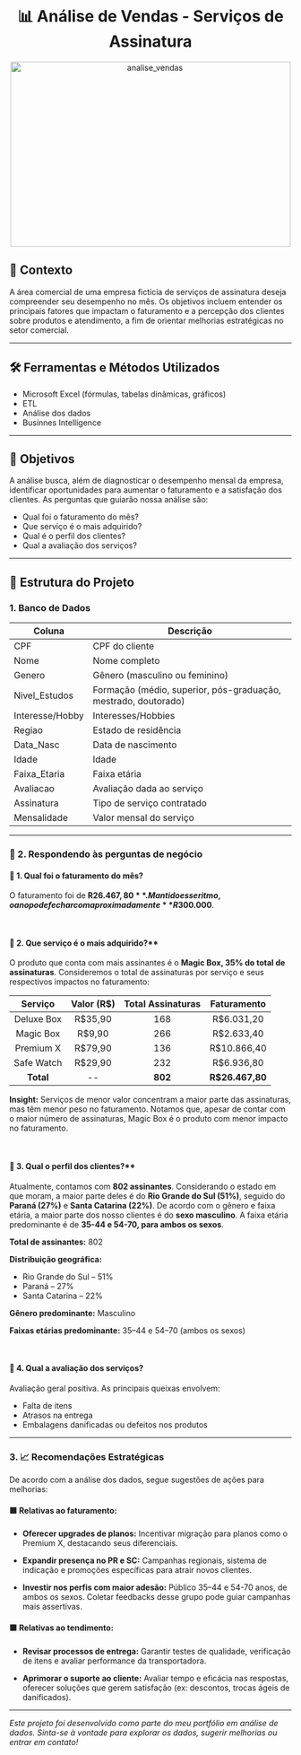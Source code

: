 <h1 align="center">📊 Análise de Vendas - Serviços de Assinatura</h1>

<p align="center">
  <img src="https://github.com/user-attachments/assets/0d5ae224-48f0-4bcc-a251-b0a4d9a54585" alt="analise_vendas" width="500" height="330"/>
</p>

## 📃 Contexto
A área comercial de uma empresa fictícia de serviços de assinatura deseja compreender seu desempenho no mês. Os objetivos incluem entender os principais fatores que impactam o faturamento e a percepção dos clientes sobre produtos e atendimento, a fim de orientar melhorias estratégicas no setor comercial.

***

## 🛠️ Ferramentas e Métodos Utilizados
- Microsoft Excel (fórmulas, tabelas dinâmicas, gráficos)
- ETL
- Análise dos dados
- Businnes Intelligence

***

## 🎯 Objetivos
A análise busca, além de diagnosticar o desempenho mensal da empresa, identificar oportunidades para aumentar o faturamento e a satisfação dos clientes. As perguntas que guiarão nossa análise são:

- Qual foi o faturamento do mês?
- Que serviço é o mais adquirido?
- Qual é o perfil dos clientes?
- Qual a avaliação dos serviços?
  
***

## 🧱 Estrutura do Projeto
### 1. Banco de Dados

| Coluna           | Descrição |
|------------------|-----------|
| CPF              | CPF do cliente                                                |
| Nome             | Nome completo                                                 |
| Genero           | Gênero (masculino ou feminino)                                |
| Nivel_Estudos    | Formação (médio, superior, pós-graduação, mestrado, doutorado)|
| Interesse/Hobby  | Interesses/Hobbies                                            |
| Regiao           | Estado de residência                                          |
| Data_Nasc        | Data de nascimento                                            |
| Idade            | Idade                                                         |
| Faixa_Etaria     | Faixa etária                                                  |
| Avaliacao        | Avaliação dada ao serviço                                     |
| Assinatura       | Tipo de serviço contratado                                    |
| Mensalidade      | Valor mensal do serviço                                       |

***

### 📍 2. Respondendo às perguntas de negócio

#### 📌 1. Qual foi o faturamento do mês?  
O faturamento foi de **R$26.467,80**. Mantido esse ritmo, o ano pode fechar com aproximadamente **R$300.000**.

<br>
  
#### 📌 2. Que serviço é o mais adquirido?**  
O produto que conta com mais assinantes é o **Magic Box, 35% do total de assinaturas**. Consideremos o total de assinaturas por serviço e seus respectivos impactos no faturamento:

| Serviço     | Valor (R$)          | Total Assinaturas     | Faturamento     |
|:-----------:|:-------------------:|:---------------------:|:---------------:|
| Deluxe Box  | R$35,90             | 168                   | R$6.031,20      |
| Magic Box   | R$9,90              | 266                   | R$2.633,40      |
| Premium X   | R$79,90             | 136                   | R$10.866,40     |
| Safe Watch  | R$29,90             | 232                   | R$6.936,80      |
| **Total**   | --                  | **802**               | **R$26.467,80** |

**Insight:** Serviços de menor valor concentram a maior parte das assinaturas, mas têm menor peso no faturamento. Notamos que, apesar de contar com o maior número de assinaturas, Magic Box é o produto com menor impacto no faturamento.

<br>

#### 📌 3. Qual o perfil dos clientes?**  
Atualmente, contamos com **802 assinantes**. Considerando o estado em que moram, a maior parte deles é do **Rio Grande do Sul (51%)**, seguido do **Paraná (27%)** e **Santa Catarina (22%)**. De acordo com o gênero e faixa etária, a maior parte dos nosso clientes é do **sexo masculino**. A faixa etária predominante é de **35-44 e 54-70, para ambos os sexos**.

**Total de assinantes:** 802

**Distribuição geográfica:**
- Rio Grande do Sul – 51%
- Paraná – 27%
- Santa Catarina – 22%

**Gênero predominante:** Masculino

**Faixas etárias predominante:** 35–44 e 54–70 (ambos os sexos)

<br>

#### 📌 4. Qual a avaliação dos serviços?
Avaliação geral positiva. As principais queixas envolvem:
- Falta de itens
- Atrasos na entrega
- Embalagens danificadas ou defeitos nos produtos

***

### 3. 📈 Recomendações Estratégicas
De acordo com a análise dos dados, segue sugestões de ações para melhorias:

#### 🟩 Relativas ao faturamento:
* **Oferecer upgrades de planos:** Incentivar migração para planos como o Premium X, destacando seus diferenciais.

* **Expandir presença no PR e SC:** Campanhas regionais, sistema de indicação e promoções específicas para atrair novos clientes.

* **Investir nos perfis com maior adesão:** Público 35–44 e 54-70 anos, de ambos os sexos. Coletar feedbacks desse grupo pode guiar campanhas mais assertivas.

#### 🟩 Relativas ao tendimento:
* **Revisar processos de entrega:** Garantir testes de qualidade, verificação de itens e avaliar performance da transportadora.

* **Aprimorar o suporte ao cliente:** Avaliar tempo e eficácia nas respostas, oferecer soluções que gerem satisfação (ex: descontos, trocas ágeis de danificados).

---

*Este projeto foi desenvolvido como parte do meu portfólio em análise de dados. Sinta-se à vontade para explorar os dados, sugerir melhorias ou entrar em contato!*
